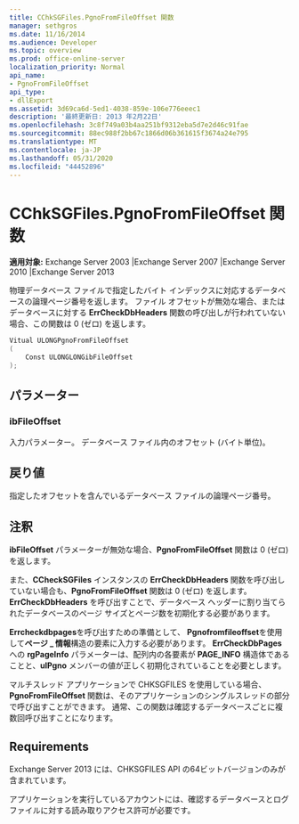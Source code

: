 ```yaml
---
title: CChkSGFiles.PgnoFromFileOffset 関数
manager: sethgros
ms.date: 11/16/2014
ms.audience: Developer
ms.topic: overview
ms.prod: office-online-server
localization_priority: Normal
api_name:
- PgnoFromFileOffset
api_type:
- dllExport
ms.assetid: 3d69ca6d-5ed1-4038-859e-106e776eeec1
description: '最終更新日: 2013 年2月22日'
ms.openlocfilehash: 3c8f749a03b4aa251bf9312eba5d7e2d46c91fae
ms.sourcegitcommit: 88ec988f2bb67c1866d06b361615f3674a24e795
ms.translationtype: MT
ms.contentlocale: ja-JP
ms.lasthandoff: 05/31/2020
ms.locfileid: "44452896"
---
```

# <a name="cchksgfilespgnofromfileoffset-function"></a>CChkSGFiles.PgnoFromFileOffset 関数

**適用対象:** Exchange Server 2003 |Exchange Server 2007 |Exchange Server 2010 |Exchange Server 2013
  
物理データベース ファイルで指定したバイト インデックスに対応するデータベースの論理ページ番号を返します。 ファイル オフセットが無効な場合、またはデータベースに対する **ErrCheckDbHeaders** 関数の呼び出しが行われていない場合、この関数は 0 (ゼロ) を返します。 
  
```cs
Vitual ULONGPgnoFromFileOffset  
(
    Const ULONGLONGibFileOffset
);

```

## <a name="parameters"></a>パラメーター

### <a name="ibfileoffset"></a>ibFileOffset
  
入力パラメーター。 データベース ファイル内のオフセット (バイト単位)。
    
## <a name="return-value"></a>戻り値

指定したオフセットを含んでいるデータベース ファイルの論理ページ番号。
  
## <a name="remarks"></a>注釈

**ibFileOffset** パラメーターが無効な場合、**PgnoFromFileOffset** 関数は 0 (ゼロ) を返します。 
  
また、**CCheckSGFiles** インスタンスの **ErrCheckDbHeaders** 関数を呼び出していない場合も、**PgnoFromFileOffset** 関数は 0 (ゼロ) を返します。 **ErrCheckDbHeaders** を呼び出すことで、データベース ヘッダーに割り当てられたデータベースのページ サイズとページ数を初期化する必要があります。 
  
**Errcheckdbpages**を呼び出すための準備として、 **Pgnofromfileoffset**を使用して**ページ \_ 情報**構造の要素に入力する必要があります。 **ErrCheckDbPages** への **rgPageInfo** パラメーターは、配列内の各要素が **PAGE_INFO** 構造体であることと、**ulPgno** メンバーの値が正しく初期化されていることを必要とします。 
  
マルチスレッド アプリケーションで CHKSGFILES を使用している場合、**PgnoFromFileOffset** 関数は、そのアプリケーションのシングルスレッドの部分で呼び出すことができます。 通常、この関数は確認するデータベースごとに複数回呼び出すことになります。 
  
## <a name="requirements"></a>Requirements

Exchange Server 2013 には、CHKSGFILES API の64ビットバージョンのみが含まれています。
  
アプリケーションを実行しているアカウントには、確認するデータベースとログ ファイルに対する読み取りアクセス許可が必要です。
  

